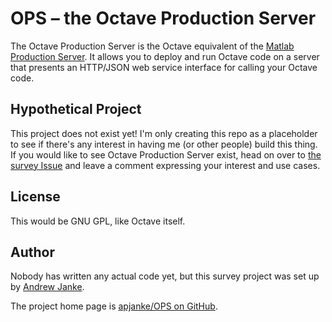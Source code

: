 # OPS – the Octave Production Server

The Octave Production Server is the Octave equivalent of the [Matlab Production Server](https://www.mathworks.com/products/matlab-production-server.html). It allows you to deploy and run Octave code on a server that presents an HTTP/JSON web service interface for calling your Octave code.

## Hypothetical Project

This project does not exist yet! I'm only creating this repo as a placeholder to see if there's any interest in having me (or other people) build this thing. If you would like to see Octave Production Server exist, head on over to [the survey Issue](https://github.com/apjanke/OPS/issues/1) and leave a comment expressing your interest and use cases.

## License

This would be GNU GPL, like Octave itself.

## Author

Nobody has written any actual code yet, but this survey project was set up by [Andrew Janke](https://apjanke.net).

The project home page is [apjanke/OPS on GitHub](https://github.com/apjanke/OPS).
